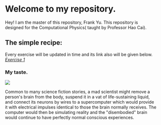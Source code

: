 # Welcome to my repository.
Hey!  I am the master of this repository,   Frank Yu. 
This repository is designed for  the Computational Physics( taught by Professor Hao Cai).

## The simple recipe:
 Every exercise will be updated in time and its link also will be given below.
*[Exercise 1](github.com/18571623097/computationalphysics_N2013301020137/blob/master/README.md)*
### My taste.
![](https://upload.wikimedia.org/wikipedia/commons/4/4c/Braininvat.jpg)


 Common to many science fiction stories, a mad scientist might remove a person's brain from the body,
 suspend it in a vat of life-sustaining liquid, and connect its neurons by wires to a supercomputer 
 which would provide it with electrical impulses identical to those the brain normally receives.
 The computer would then be simulating reality  and the "disembodied" brain would continue to have perfectly 
 normal conscious experiences.

